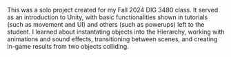This was a solo project created for my Fall 2024 DIG 3480 class. It served as an introduction to Unity, with basic functionalities shown in tutorials (such as movement and UI) and others (such as powerups) left to the student. I learned about instantating objects into the Hierarchy, working with animations and sound effects, transitioning between scenes, and creating in-game results from two objects colliding.
